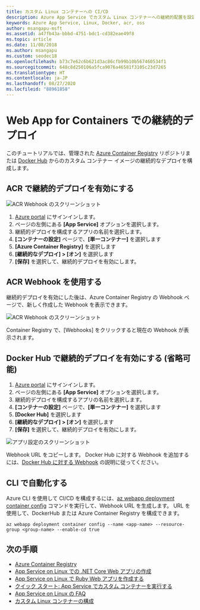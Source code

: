 ```yaml
---
title: カスタム Linux コンテナーへの CI/CD
description: Azure App Service でカスタム Linux コンテナーへの継続的配置を設定する方法について説明します。 継続的配置は、Docker Hub と ACR でサポートされています。
keywords: Azure App Service, Linux, Docker, acr, oss
author: msangapu-msft
ms.assetid: a47fb43a-bbbd-4751-bdc1-cd382eae49f8
ms.topic: article
ms.date: 11/08/2018
ms.author: msangapu
ms.custom: seodec18
ms.openlocfilehash: b73c7e62c6b621d3ac86cfb99b10b567460534f1
ms.sourcegitcommit: 648c8d250106a5fca9076a46581f3105c23d7265
ms.translationtype: HT
ms.contentlocale: ja-JP
ms.lasthandoff: 08/27/2020
ms.locfileid: "88961858"
---
```

# <a name="continuous-deployment-with-web-app-for-containers"></a>Web App for Containers での継続的デプロイ

このチュートリアルでは、管理された [Azure Container Registry](https://azure.microsoft.com/services/container-registry/) リポジトリまたは [Docker Hub](https://hub.docker.com) からのカスタム コンテナー イメージの継続的なデプロイを構成します。

## <a name="enable-continuous-deployment-with-acr"></a>ACR で継続的デプロイを有効にする

![ACR Webhook のスクリーンショット](./media/deploy-ci-cd-custom-container/ci-cd-acr-02.png)

1. [Azure portal](https://portal.azure.com) にサインインします。
2. ページの左側にある **[App Service]** オプションを選択します。
3. 継続的デプロイを構成するアプリの名前を選択します。
4. **[コンテナーの設定]** ページで、**[単一コンテナー]** を選択します
5. **[Azure Container Registry]** を選択します
6. **[継続的なデプロイ] > [オン]** を選択します
7. **[保存]** を選択して、継続的デプロイを有効にします。

## <a name="use-the-acr-webhook"></a>ACR Webhook を使用する

継続的デプロイを有効にした後は、Azure Container Registry の Webhook ページで、新しく作成した Webhook を表示できます。

![ACR Webhook のスクリーンショット](./media/deploy-ci-cd-custom-container/ci-cd-acr-03.png)

Container Registry で、[Webhooks] をクリックすると現在の Webhook が表示されます。

## <a name="enable-continuous-deployment-with-docker-hub-optional"></a>Docker Hub で継続的デプロイを有効にする (省略可能)

1. [Azure portal](https://portal.azure.com) にサインインします。
2. ページの左側にある **[App Service]** オプションを選択します。
3. 継続的デプロイを構成するアプリの名前を選択します。
4. **[コンテナーの設定]** ページで、**[単一コンテナー]** を選択します
5. **[Docker Hub]** を選択します
6. **[継続的なデプロイ] > [オン]** を選択します
7. **[保存]** を選択して、継続的デプロイを有効にします。

![アプリ設定のスクリーンショット](./media/deploy-ci-cd-custom-container/ci-cd-docker-02.png)

Webhook URL をコピーします。 Docker Hub に対する Webhook を追加するには、<a href="https://docs.docker.com/docker-hub/webhooks/" target="_blank">Docker Hub に対する Webhook</a> の説明に従ってください。

## <a name="automate-with-cli"></a>CLI で自動化する

Azure CLI を使用して CI/CD を構成するには、[az webapp deployment container config](/cli/azure/webapp/deployment/container?view=azure-cli-latest#az-webapp-deployment-container-config) コマンドを実行して、Webhook URL を生成します。 URL を使用して、DockerHub または Azure Container Registry を構成できます。

```azurecli-interactive
az webapp deployment container config --name <app-name> --resource-group <group-name> --enable-cd true
```

## <a name="next-steps"></a>次の手順

* [Azure Container Registry](https://azure.microsoft.com/services/container-registry/)
* [App Service on Linux での .NET Core Web アプリの作成](quickstart-dotnetcore.md?pivots=platform-linux)
* [App Service on Linux で Ruby Web アプリを作成する](quickstart-ruby.md)
* [クイック スタート: App Service でカスタム コンテナーを実行する](quickstart-custom-container.md?pivots=container-linux)
* [App Service on Linux の FAQ](faq-app-service-linux.md)
* [カスタム Linux コンテナーの構成](configure-custom-container.md)